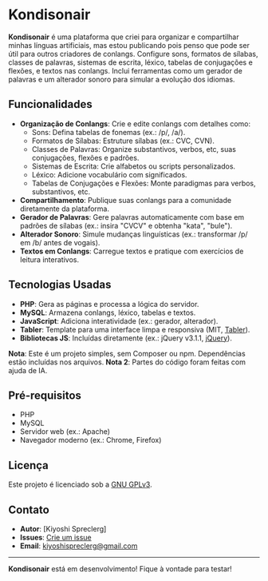 # Kondisonair

**Kondisonair** é uma plataforma que criei para organizar e compartilhar minhas línguas artificiais, mas estou publicando pois penso que pode ser útil para outros criadores de conlangs. Configure sons, formatos de sílabas, classes de palavras, sistemas de escrita, léxico, tabelas de conjugações e flexões, e textos nas conlangs. Inclui ferramentas como um gerador de palavras e um alterador sonoro para simular a evolução dos idiomas.

## Funcionalidades
- **Organização de Conlangs**: Crie e edite conlangs com detalhes como:
  - Sons: Defina tabelas de fonemas (ex.: /p/, /a/).
  - Formatos de Sílabas: Estruture sílabas (ex.: CVC, CVN).
  - Classes de Palavras: Organize substantivos, verbos, etc, suas conjugações, flexões e padrões.
  - Sistemas de Escrita: Crie alfabetos ou scripts personalizados.
  - Léxico: Adicione vocabulário com significados.
  - Tabelas de Conjugações e Flexões: Monte paradigmas para verbos, substantivos, etc.
- **Compartilhamento**: Publique suas conlangs para a comunidade diretamente da plataforma.
- **Gerador de Palavras**: Gere palavras automaticamente com base em padrões de sílabas (ex.: insira "CVCV" e obtenha "kata", "bule").
- **Alterador Sonoro**: Simule mudanças linguísticas (ex.: transformar /p/ em /b/ antes de vogais).
- **Textos em Conlangs**: Carregue textos e pratique com exercícios de leitura interativos.

## Tecnologias Usadas
- **PHP**: Gera as páginas e processa a lógica do servidor.
- **MySQL**: Armazena conlangs, léxico, tabelas e textos.
- **JavaScript**: Adiciona interatividade (ex.: gerador, alterador).
- **Tabler**: Template para uma interface limpa e responsiva (MIT, [Tabler](https://tabler.io)).
- **Bibliotecas JS**: Incluídas diretamente (ex.: jQuery v3.1.1, [jQuery](https://jquery.com)).

**Nota**: Este é um projeto simples, sem Composer ou npm. Dependências estão incluídas nos arquivos.
**Nota 2**: Partes do código foram feitas com ajuda de IA.

## Pré-requisitos
- PHP
- MySQL
- Servidor web (ex.: Apache)
- Navegador moderno (ex.: Chrome, Firefox)

## Licença
Este projeto é licenciado sob a [GNU GPLv3](LICENSE).

## Contato
- **Autor**: [Kiyoshi Spreclerg]
- **Issues**: [Crie um issue](https://github.com/kiyoshispreclerg/kondisonair/issues)
- **Email**: kiyoshispreclerg@gmail.com

---

**Kondisonair** está em desenvolvimento! Fique à vontade para testar!